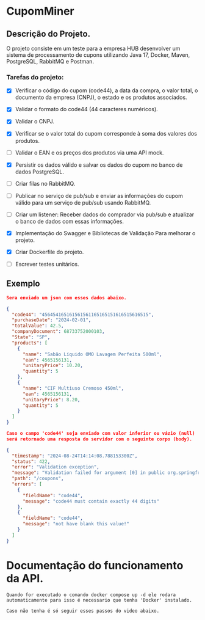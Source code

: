 # CupomMiner

## Descrição do Projeto.

O projeto consiste em um teste para a empresa HUB desenvolver um sistema de processamento de cupons utilizando Java 17,
Docker, Maven, PostgreSQL, RabbitMQ e Postman.



### Tarefas do projeto:

- [x] Verificar o código do cupom (code44), a data da compra, o valor total, o documento da empresa (CNPJ), o estado e
  os produtos associados.
- [x] Validar o formato do code44 (44 caracteres numéricos).
- [x] Validar o CNPJ.
- [x] Verificar se o valor total do cupom corresponde à soma dos valores dos produtos.
- [ ] Validar o EAN e os preços dos produtos via uma API mock.
- [x] Persistir os dados válido e salvar os dados do cupom no banco de dados PostgreSQL.
- [ ] Criar filas no RabbitMQ.
- [ ] Publicar no serviço de pub/sub e enviar as informações do cupom válido para um serviço de pub/sub usando RabbitMQ.
- [ ] Criar um listener: Receber dados do comprador via pub/sub e atualizar o banco de dados com essas informações.
- [x] Implementação do Swagger e Bibliotecas de Validação
  Para melhorar o projeto.
- [x] Criar Dockerfile do projeto.
- [ ] Escrever testes unitários.


## Exemplo

```json
Sera enviado um json com esses dados abaixo.

{
  "code44": "456454165161561561165165151616515616515",
  "purchaseDate": "2024-02-01",
  "totalValue": 42.5,
  "companyDocument": 68733752000103,
  "State": "SP",
  "products": [
    {
      "name": "Sabão Líquido OMO Lavagem Perfeita 500ml",
      "ean": 4565156131,
      "unitaryPrice": 10.20,
      "quantity": 5
    },
    {
      "name": "CIF Multiuso Cremoso 450ml",
      "ean": 4565156131,
      "unitaryPrice": 8.20,
      "quantity": 5
    }
  ]
}

Caso o campo 'code44' seja enviado com valor inferior ou vázio (null)
será retornado uma resposta do servidor com o seguinte corpo (body).

{
  "timestamp": "2024-08-24T14:14:08.788153300Z",
  "status": 422,
  "error": "Validation exception",
  "message": "Validation failed for argument [0] in public org.springframework.http.ResponseEntity<com.felipesousa.cupomminer.dto.CouponMinDTO> com.felipesousa.cupomminer.controllers.CouponController.postNewCoupon(com.felipesousa.cupomminer.dto.CouponDTO) with 2 errors: [Field error in object 'couponDTO' on field 'code44': rejected value [4564541651615615611651651516165156]; codes [Pattern.couponDTO.code44,Pattern.code44,Pattern.java.lang.String,Pattern]; arguments [org.springframework.context.support.DefaultMessageSourceResolvable: codes [couponDTO.code44,code44]; arguments []; default message [code44],[Ljakarta.validation.constraints.Pattern$Flag;@1710648c,\\d{44}]; default message [code44 must contain exactly 44 digits]] [Field error in object 'couponDTO' on field 'companyDocument': rejected value [54616153156]; codes [ValidDoc.couponDTO.companyDocument,ValidDoc.companyDocument,ValidDoc.java.lang.Long,ValidDoc]; arguments [org.springframework.context.support.DefaultMessageSourceResolvable: codes [couponDTO.companyDocument,companyDocument]; arguments []; default message [companyDocument]]; default message [Document invalid!]] ",
  "path": "/coupons",
  "errors": [
    {
      "fieldName": "code44",
      "message": "code44 must contain exactly 44 digits"
    },
    {
      "fieldName": "code44",
      "message": "not have blank this value!"
    }
  ]
}
```

# Documentação do funcionamento da API.

```
Quando for executado o comando docker compose up -d ele rodara 
automaticamente para isso é necessario que tenha 'Docker' instalado.

Caso não tenha é só seguir esses passos do video abaixo.


```


